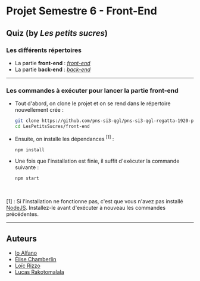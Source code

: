 # Projet Semestre 6 - Front-End
## Quiz (by _Les petits sucres_)

### Les différents répertoires
* La partie __front-end__ : [_front-end_](https://github.com/2019-2020-ps6/2019-2020-ps6-rendu-les-petits-sucres/tree/develop/front-end)
* La partie __back-end__ : [_back-end_](https://github.com/2019-2020-ps6/2019-2020-ps6-rendu-les-petits-sucres/tree/develop/back-end)

-----------------

### Les commandes à exécuter pour lancer la partie front-end
* Tout d'abord, on clone le projet et on se rend dans le répertoire nouvellement crée :
    ```bash
    git clone https://github.com/pns-si3-qgl/pns-si3-qgl-regatta-1920-polysson.git LesPetitsSucres
    cd LesPetitsSucres/front-end
    ```
* Ensuite, on installe les dépendances <sup>[1]</sup> :
    ```bash
    npm install
    ```
* Une fois que l'installation est finie, il suffit d'exécuter la commande suivante :
    ```bash
    npm start
    ```
<br>

[1] : Si l'installation ne fonctionne pas, c'est que vous n'avez pas installé [NodeJS](https://nodejs.org/en/download/). Installez-le avant d'exécuter à nouveau les commandes précédentes.

-----------------

## Auteurs
- [Io Alfano](https://github.com/IoAlfano)
- [Élise Chamberlin](https://github.com/Elise-Chamberlin)
- [Loïc Rizzo](https://github.com/Loic-Rizzo)
- [Lucas Rakotomalala](https://github.com/LucasRakotomalala)
